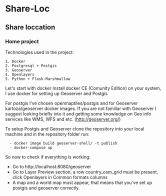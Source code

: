 # Share-Loc

## Share loccation

### Home project

Technologies used in the project:

```
1. Docker
2. Postgresql + Postgis
3. Geoserver
4. Openlayers
5. Python + Flask-Marshmallow
```

Let's start with docker
Install docker CE (Comunity Edition) on your system, I use docker for setting up Geoserver and Postgis

For postgis I've chosen openmaptiles/postgis and for Geoserver kartoza/geoserver docker images.
If you are not familiar with Geoserver I suggest looking briefly into it and getting some knowledge on Geo info services like WMS, WFS and etc. 
(http://geoserver.org/)

To setup Postgis and Geoserver clone the repository into your local machine and in the repository folder run:
```
  - docker image build geoserver-shell/ -t publish
  - docker-compose up 
```

So now to check if everything is working: 
* Go to http://localhost:8080/geoserver <br />
* Go to Layer Preview section, a row country_osm_grid must be present, click Openlayers in Common formats columns <br />
* A map and a world map must appear, that means that you've set up postgis and geoserver correctly. <br />
